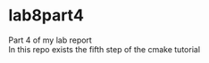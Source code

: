 # lab8part4
Part 4 of my lab report <br />
In this repo exists the fifth step of the cmake tutorial <br />
